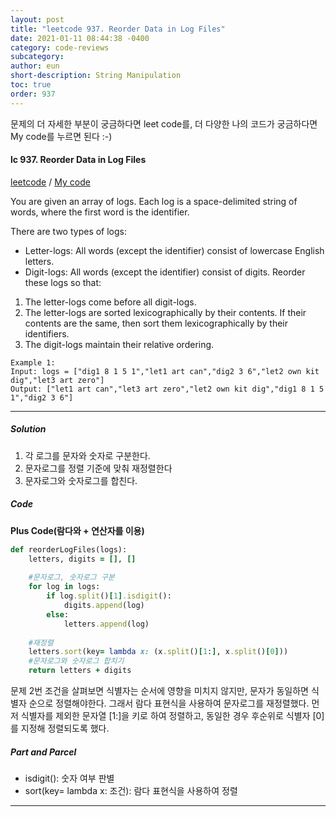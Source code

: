 ```yaml
---
layout: post
title: "leetcode 937. Reorder Data in Log Files"
date: 2021-01-11 08:44:38 -0400
category: code-reviews
subcategory: 
author: eun
short-description: String Manipulation
toc: true
order: 937
---
```


문제의 더 자세한 부분이 궁금하다면 leet code를, 더 다양한 나의 코드가 궁금하다면 My code를 누르면 된다 :-)

#### lc 937. Reorder Data in Log Files
<a href="https://leetcode.com/problems/reorder-data-in-log-files/">leetcode</a>  /  <a href="https://github.com/JJungEEun/CodingTest/blob/main/interviews/chap6_%EB%AC%B8%EC%9E%90%EC%97%B4%20%EC%A1%B0%EC%9E%91/chap6_3_%EB%A1%9C%EA%B7%B8%20%ED%8C%8C%EC%9D%BC%20%EC%9E%AC%EC%A0%95%EB%A0%AC.ipynb">  My code</a>

You are given an array of logs. Each log is a space-delimited string of words, where the first word is the identifier.

There are two types of logs:
- Letter-logs: All words (except the identifier) consist of lowercase English letters.
- Digit-logs: All words (except the identifier) consist of digits.
Reorder these logs so that:

1. The letter-logs come before all digit-logs.
2. The letter-logs are sorted lexicographically by their contents. If their contents are the same, then sort them lexicographically by their identifiers.
3. The digit-logs maintain their relative ordering.

```
Example 1:
Input: logs = ["dig1 8 1 5 1","let1 art can","dig2 3 6","let2 own kit dig","let3 art zero"]
Output: ["let1 art can","let3 art zero","let2 own kit dig","dig1 8 1 5 1","dig2 3 6"]
```
---
##### Solution
1. 각 로그를 문자와 숫자로 구분한다.
2. 문자로그를 정렬 기준에 맞춰 재정렬한다
3. 문자로그와 숫자로그를 합친다.

##### Code
**Plus Code(람다와 + 연산자를 이용)**
```ruby
def reorderLogFiles(logs):
    letters, digits = [], []
    
    #문자로그, 숫자로그 구분
    for log in logs:
        if log.split()[1].isdigit():
            digits.append(log)
        else:
            letters.append(log)
    
    #재정렬
    letters.sort(key= lambda x: (x.split()[1:], x.split()[0]))
    #문자로그와 숫자로그 합치기 
    return letters + digits
```
문제 2번 조건을 살펴보면 식별자는 순서에 영향을 미치지 않지만, 문자가 동일하면 식별자 순으로 정렬해야한다. 그래서 람다 표현식을 사용하여 문자로그를 재정렬했다. 먼저 식별자를 제외한 문자열 [1:]을 키로 하여 정렬하고, 동일한 경우 후순위로 식별자 [0]를 지정해 정렬되도록 했다. 

##### Part and Parcel
+ isdigit(): 숫자 여부 판별
+ sort(key= lambda x: 조건): 람다 표현식을 사용하여 정렬

---